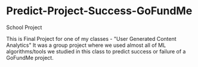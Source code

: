 # Predict-Project-Success-GoFundMe
School Project

This is Final Project for one of my classes - "User Generated Content Analytics"
It was a group project where we used almost all of ML algorithms/tools we studied in this class to predict success or failure of a GoFundMe project.
